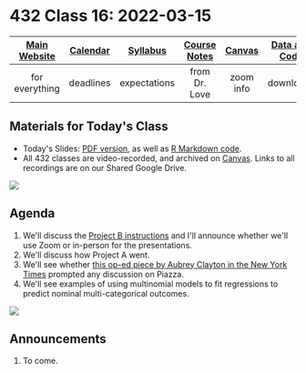 # 432 Class 16: 2022-03-15

[Main Website](https://thomaselove.github.io/432/) | [Calendar](https://thomaselove.github.io/432/calendar.html) | [Syllabus](https://thomaselove.github.io/432-2022-syllabus/) | [Course Notes](https://thomaselove.github.io/432-notes/) | [Canvas](https://canvas.case.edu) | [Data and Code](https://github.com/THOMASELOVE/432-data) | [Sources](https://github.com/THOMASELOVE/432-2022/tree/main/references) | [Contact Us](https://thomaselove.github.io/432/contact.html)
:-----------: | :--------------: | :----------: | :---------: | :-------------: | :-----------: | :------------: | :-------------:
for everything | deadlines | expectations | from Dr. Love | zoom info | downloads | read/watch | need help?

## Materials for Today's Class

- Today's Slides: [PDF version](https://github.com/THOMASELOVE/432-2022/blob/main/classes/class16/432_2022_slides16.pdf), as well as [R Markdown code](https://github.com/THOMASELOVE/432-2022/blob/main/classes/class16/432_2022_slides16.Rmd). 
- All 432 classes are video-recorded, and archived on [Canvas](https://canvas.case.edu). Links to all recordings are on our Shared Google Drive.

![](https://github.com/THOMASELOVE/432-2022/blob/main/classes/class16/figures/fox_tw.png)

## Agenda

1. We'll discuss the [Project B instructions](https://github.com/THOMASELOVE/432-2022/tree/main/projectB) and I'll announce whether we'll use Zoom or in-person for the presentations.
2. We'll discuss how Project A went.
3. We'll see whether [this op-ed piece by Aubrey Clayton in the New York Times](https://github.com/THOMASELOVE/432-2022/blob/main/classes/class16/nyt_clayton_2022-03-01.pdf) prompted any discussion on Piazza.
4. We'll see examples of using multinomial models to fit regressions to predict nominal multi-categorical outcomes.

![](https://github.com/THOMASELOVE/432-2022/blob/main/classes/class16/figures/peng_2019-04-17.png)

## Announcements

1. To come.
